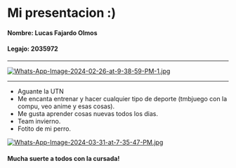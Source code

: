 # Mi presentacion :)
####  Nombre: Lucas Fajardo Olmos
#### Legajo: 2035972

------------
[![Whats-App-Image-2024-02-26-at-9-38-59-PM-1.jpg](https://i.postimg.cc/bYCmhpBZ/Whats-App-Image-2024-02-26-at-9-38-59-PM-1.jpg)](https://postimg.cc/V5tq9Q1w)

------------
- Aguante la UTN
- Me encanta entrenar y hacer cualquier tipo de deporte (tmbjuego con la compu, veo anime y esas cosas).
- Me gusta aprender cosas nuevas todos los dias.
- Team invierno.
- Fotito de mi perro.

[![Whats-App-Image-2024-03-31-at-7-35-47-PM.jpg](https://i.postimg.cc/1X7Brhd7/Whats-App-Image-2024-03-31-at-7-35-47-PM.jpg)](https://postimg.cc/Wqr0sKT0)

#### Mucha suerte a todos con la cursada!
